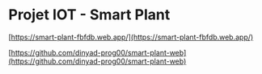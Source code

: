 # Projet IOT - Smart Plant

[https://smart-plant-fbfdb.web.app/](https://smart-plant-fbfdb.web.app/)

[https://github.com/dinyad-prog00/smart-plant-web](https://github.com/dinyad-prog00/smart-plant-web)